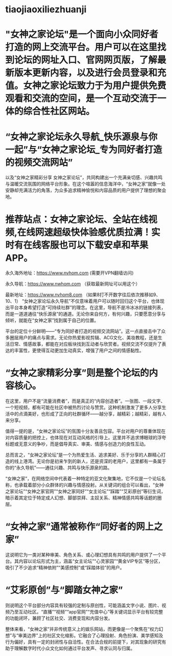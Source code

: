 # tiaojiaoxiliezhuanji
# "女神之家论坛"是一个面向小众同好者打造的网上交流平台。用户可以在这里找到论坛的网址入口、官网网页版，了解最新版本更新内容，以及进行会员登录和充值。女神之家论坛致力于为用户提供免费观看和交流的空间，是一个互动交流于一体的综合性社区网站。
# “女神之家论坛永久导航_快乐源泉与你一起”与“女神之家论坛_专为同好者打造的视频交流网站”
以及“女神之家精彩分享 女神之家论坛”，共同构建出一个充满亲切感、兴趣共鸣与温暖交流氛围的网络平台形象。在这个喧嚣的信息海洋中，“女神之家”就像一处安静却充满活力的角落，为众多追求精神愉悦和内容品质的用户提供了理想的聚会地。
# 推荐站点：女神之家论坛、全站在线视频,在线网速超级快体验感优质拉满！实时有在线客服也可以下载安卓和苹果APP。

永久海外地址：https://www.nvhom.com (需要开VPN翻墙访问)

永久导航：https://www.nwhom.com （获取最新网址可以用这个）

最新地址：https://www.nvhom8.com （如果8打不开数字往后依次推移如9、10、1）
“女神之家论坛永久导航”不仅意味着用户可以随时回归这个平台，也体现出平台本身希望打造“可持续社群”的理念。在这里，导航不是冷冰冰的链接列表，而是一道道通往“快乐源泉”的通道。无论你来自何方，有何兴趣，只要愿意分享与倾听，就能在“女神之家”找到属于自己的位置。

平台的定位十分鲜明——“专为同好者打造的视频交流网站”。这一点直接击中了众多圈层用户的痛点与需求。无论你热爱影视剪辑、ACG文化、美妆教程，还是生活日常、情感故事，都能在对应板块找到互动者与欣赏者。视频交流不仅提升了表达的丰富性，更使得互动更加生动真实，增强了用户之间的情感黏性。

# “女神之家精彩分享”则是整个论坛的内容核心。
在这里，用户不是“流量消费者”，而是真正的“内容创造者”。一张图、一段文字、一个短视频，都有可能在社区中被热烈讨论与赞赏。这种机制激发了更多人分享生活中的点滴美好，也形成了正向的社群循环——越分享，越精彩；越精彩，越有人来分享。

值得一提的是，“女神之家论坛”的氛围十分友善且包容。平台对用户的尊重体现在对内容质量的把控上，也体现在对互动风格的引导上。这里并不追求博眼球的浮夸标题或无意义的争吵，而是倡导真实、审美、情感与创造力的良性互动。

总而言之，“女神之家论坛”是一个为热爱生活、追求美好、乐于分享的人群精心打造的线上港湾。无论你是初来乍到的新人，还是资深的老用户，这里都有一条属于你的“永久导航”——通往兴趣、共鸣与快乐源泉的路。


“女神之家”，在网络空间中代表着一种特定的亚文化聚集地，它不仅是一个论坛名称，也承载着部分小众群体的兴趣与情感投射。从关键词的组合可以看出，“女神之家论坛”“女神之家官网”“女神之家同好”“女主论坛”“踩踏”“艾彩原创”等衍生词，暗示着其定位于特定成人幻想、脚部崇拜、主奴关系、精神情感共鸣等话题的圈层。

# “女神之家”通常被称作“同好者的网上之家”
这说明它为一类对某种审美、角色关系、或心理幻想具有共鸣的用户提供了一个平台。其内容以论坛形式为主，涵盖“女主论坛”“心灵家园”“黄金VIP专区”等分区，吸引了不少追求“精神依附”“美感控制”或“踩踏体验”的用户。

# “艾彩原创”与“脚踏女神之家”
则说明这个平台部分内容具有较强的定制与原创性，可能涵盖文字小说、图片、视频乃至互动社区。“直播”“视频”“app官网”“充值中心”等关键词显示平台有较完整的功能闭环，兼顾了社区社交、消费变现和内容分发。

整体来看，“女神之家”并非传统意义上的娱乐网站，而更像是一个聚焦在“权力幻想”与“审美边界”上的社区文化缩影。它融合了心理投射、角色扮演、美学感知及行为偏好，具有一定的封闭性与自洽性。在合法合规的前提下，对其现象的研究有助于理解数字时代小众文化如何通过平台发声、寻求认同与归属。
